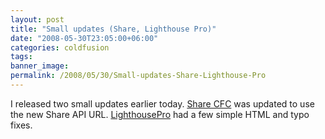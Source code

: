```yaml
---
layout: post
title: "Small updates (Share, Lighthouse Pro)"
date: "2008-05-30T23:05:00+06:00"
categories: coldfusion 
tags: 
banner_image: 
permalink: /2008/05/30/Small-updates-Share-Lighthouse-Pro
---
```


I released two small updates earlier today. <a href="http://sharecfc.riaforge.org">Share CFC</a> was updated to use the new Share API URL. <a href="http://lighthousepro.riaforge.org">LighthousePro</a> had a few simple HTML and typo fixes.